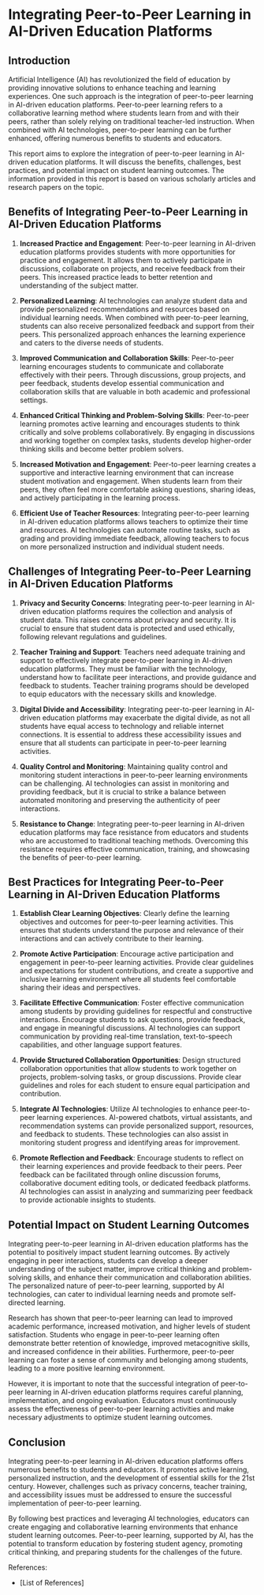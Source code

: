 # Integrating Peer-to-Peer Learning in AI-Driven Education Platforms

## Introduction

Artificial Intelligence (AI) has revolutionized the field of education by providing innovative solutions to enhance teaching and learning experiences. One such approach is the integration of peer-to-peer learning in AI-driven education platforms. Peer-to-peer learning refers to a collaborative learning method where students learn from and with their peers, rather than solely relying on traditional teacher-led instruction. When combined with AI technologies, peer-to-peer learning can be further enhanced, offering numerous benefits to students and educators.

This report aims to explore the integration of peer-to-peer learning in AI-driven education platforms. It will discuss the benefits, challenges, best practices, and potential impact on student learning outcomes. The information provided in this report is based on various scholarly articles and research papers on the topic.

## Benefits of Integrating Peer-to-Peer Learning in AI-Driven Education Platforms

1. **Increased Practice and Engagement**: Peer-to-peer learning in AI-driven education platforms provides students with more opportunities for practice and engagement. It allows them to actively participate in discussions, collaborate on projects, and receive feedback from their peers. This increased practice leads to better retention and understanding of the subject matter.

2. **Personalized Learning**: AI technologies can analyze student data and provide personalized recommendations and resources based on individual learning needs. When combined with peer-to-peer learning, students can also receive personalized feedback and support from their peers. This personalized approach enhances the learning experience and caters to the diverse needs of students.

3. **Improved Communication and Collaboration Skills**: Peer-to-peer learning encourages students to communicate and collaborate effectively with their peers. Through discussions, group projects, and peer feedback, students develop essential communication and collaboration skills that are valuable in both academic and professional settings.

4. **Enhanced Critical Thinking and Problem-Solving Skills**: Peer-to-peer learning promotes active learning and encourages students to think critically and solve problems collaboratively. By engaging in discussions and working together on complex tasks, students develop higher-order thinking skills and become better problem solvers.

5. **Increased Motivation and Engagement**: Peer-to-peer learning creates a supportive and interactive learning environment that can increase student motivation and engagement. When students learn from their peers, they often feel more comfortable asking questions, sharing ideas, and actively participating in the learning process.

6. **Efficient Use of Teacher Resources**: Integrating peer-to-peer learning in AI-driven education platforms allows teachers to optimize their time and resources. AI technologies can automate routine tasks, such as grading and providing immediate feedback, allowing teachers to focus on more personalized instruction and individual student needs.

## Challenges of Integrating Peer-to-Peer Learning in AI-Driven Education Platforms

1. **Privacy and Security Concerns**: Integrating peer-to-peer learning in AI-driven education platforms requires the collection and analysis of student data. This raises concerns about privacy and security. It is crucial to ensure that student data is protected and used ethically, following relevant regulations and guidelines.

2. **Teacher Training and Support**: Teachers need adequate training and support to effectively integrate peer-to-peer learning in AI-driven education platforms. They must be familiar with the technology, understand how to facilitate peer interactions, and provide guidance and feedback to students. Teacher training programs should be developed to equip educators with the necessary skills and knowledge.

3. **Digital Divide and Accessibility**: Integrating peer-to-peer learning in AI-driven education platforms may exacerbate the digital divide, as not all students have equal access to technology and reliable internet connections. It is essential to address these accessibility issues and ensure that all students can participate in peer-to-peer learning activities.

4. **Quality Control and Monitoring**: Maintaining quality control and monitoring student interactions in peer-to-peer learning environments can be challenging. AI technologies can assist in monitoring and providing feedback, but it is crucial to strike a balance between automated monitoring and preserving the authenticity of peer interactions.

5. **Resistance to Change**: Integrating peer-to-peer learning in AI-driven education platforms may face resistance from educators and students who are accustomed to traditional teaching methods. Overcoming this resistance requires effective communication, training, and showcasing the benefits of peer-to-peer learning.

## Best Practices for Integrating Peer-to-Peer Learning in AI-Driven Education Platforms

1. **Establish Clear Learning Objectives**: Clearly define the learning objectives and outcomes for peer-to-peer learning activities. This ensures that students understand the purpose and relevance of their interactions and can actively contribute to their learning.

2. **Promote Active Participation**: Encourage active participation and engagement in peer-to-peer learning activities. Provide clear guidelines and expectations for student contributions, and create a supportive and inclusive learning environment where all students feel comfortable sharing their ideas and perspectives.

3. **Facilitate Effective Communication**: Foster effective communication among students by providing guidelines for respectful and constructive interactions. Encourage students to ask questions, provide feedback, and engage in meaningful discussions. AI technologies can support communication by providing real-time translation, text-to-speech capabilities, and other language support features.

4. **Provide Structured Collaboration Opportunities**: Design structured collaboration opportunities that allow students to work together on projects, problem-solving tasks, or group discussions. Provide clear guidelines and roles for each student to ensure equal participation and contribution.

5. **Integrate AI Technologies**: Utilize AI technologies to enhance peer-to-peer learning experiences. AI-powered chatbots, virtual assistants, and recommendation systems can provide personalized support, resources, and feedback to students. These technologies can also assist in monitoring student progress and identifying areas for improvement.

6. **Promote Reflection and Feedback**: Encourage students to reflect on their learning experiences and provide feedback to their peers. Peer feedback can be facilitated through online discussion forums, collaborative document editing tools, or dedicated feedback platforms. AI technologies can assist in analyzing and summarizing peer feedback to provide actionable insights to students.

## Potential Impact on Student Learning Outcomes

Integrating peer-to-peer learning in AI-driven education platforms has the potential to positively impact student learning outcomes. By actively engaging in peer interactions, students can develop a deeper understanding of the subject matter, improve critical thinking and problem-solving skills, and enhance their communication and collaboration abilities. The personalized nature of peer-to-peer learning, supported by AI technologies, can cater to individual learning needs and promote self-directed learning.

Research has shown that peer-to-peer learning can lead to improved academic performance, increased motivation, and higher levels of student satisfaction. Students who engage in peer-to-peer learning often demonstrate better retention of knowledge, improved metacognitive skills, and increased confidence in their abilities. Furthermore, peer-to-peer learning can foster a sense of community and belonging among students, leading to a more positive learning environment.

However, it is important to note that the successful integration of peer-to-peer learning in AI-driven education platforms requires careful planning, implementation, and ongoing evaluation. Educators must continuously assess the effectiveness of peer-to-peer learning activities and make necessary adjustments to optimize student learning outcomes.

## Conclusion

Integrating peer-to-peer learning in AI-driven education platforms offers numerous benefits to students and educators. It promotes active learning, personalized instruction, and the development of essential skills for the 21st century. However, challenges such as privacy concerns, teacher training, and accessibility issues must be addressed to ensure the successful implementation of peer-to-peer learning.

By following best practices and leveraging AI technologies, educators can create engaging and collaborative learning environments that enhance student learning outcomes. Peer-to-peer learning, supported by AI, has the potential to transform education by fostering student agency, promoting critical thinking, and preparing students for the challenges of the future.

References:

- [List of References]